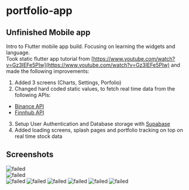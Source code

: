 # portfolio-app

## Unfinished Mobile app

Intro to Flutter mobile app build. Focusing on learning the widgets and language. <br>
Took static flutter app tutorial from [https://www.youtube.com/watch?v=Gz3IEFe5PIw](https://www.youtube.com/watch?v=Gz3IEFe5PIw) and made the following improvements: <br>

1. Added 3 screens (Charts, Settings, Porfolio)
2. Changed hard coded static values, to fetch real time data from the following APIs:
  * [Binance API](https://binance-docs.github.io/apidocs/spot/en/#introduction)
  * [Finnhub API](https://finnhub.io/docs/api/introduction)
3. Setup User Authentication and Database storage with [Supabase](https://supabase.com/)
4. Added loading screens, splash pages and portfolio tracking on top on real time stock data


## Screenshots

![failed](./images_for_readme/stocks-2.PNG) <br>
![failed](./images_for_readme/stocks-1.PNG) <br>
![failed](./images_for_readme/portfolio-3.PNG)
![failed](./images_for_readme/portfolio-2.PNG)
![failed](./images_for_readme/portfiol-1.PNG)
![failed](./images_for_readme/charts-1.PNG)
![failed](./images_for_readme/charts-3.PNG)
![failed](./images_for_readme/login-app.PNG)




